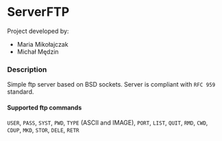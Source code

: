 # ServerFTP

Project developed by:
- Maria Mikołajczak
- Michał Mędzin

### Description
Simple ftp server based on BSD sockets. Server is compliant with ```RFC 959``` standard.

#### Supported ftp commands
```USER```, ```PASS```, ```SYST```, ```PWD```, ```TYPE``` (ASCII and IMAGE), ```PORT```, ```LIST```, ```QUIT```, ```RMD```, ```CWD```, ```CDUP```, ```MKD```, ```STOR```, ```DELE```, ```RETR```
